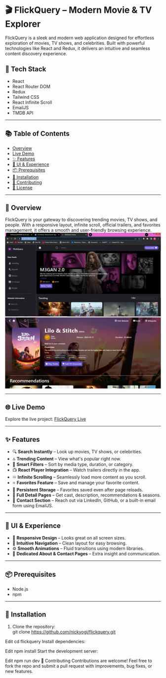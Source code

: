 # 🎬 FlickQuery – Modern Movie & TV Explorer

FlickQuery is a sleek and modern web application designed for effortless exploration of movies, TV shows, and celebrities. Built with powerful technologies like React and Redux, it delivers an intuitive and seamless content discovery experience.

## 🔧 Tech Stack

- React  
- React Router DOM  
- Redux  
- Tailwind CSS  
- React Infinite Scroll  
- EmailJS  
- TMDB API  

---

## 📚 Table of Contents

- [Overview](#overview)
- [Live Demo](#live-demo)
- [✨ Features](#-features)
- [📸 UI & Experience](#-ui--experience)
- [📦 Prerequisites](#prerequisites)
- [🚀 Installation](#installation)
- [🤝 Contributing](#contributing)
- [📝 License](#license)

---

## 🧭 Overview

FlickQuery is your gateway to discovering trending movies, TV shows, and people. With a responsive layout, infinite scroll, official trailers, and favorites management, it offers a smooth and user-friendly browsing experience.
<img src="/PreviewImages/ProjectPreview-1.PNG" alt="FlickQuery Preview">
<img src="/PreviewImages/ProjectPreview-2.PNG" alt="FlickQuery Preview"></p>

---

## 🌐 Live Demo

Explore the live project: [FlickQuery Live](https://flick-query.vercel.app/)

---

## ✨ Features

- 🔍 **Search Instantly** – Look up movies, TV shows, or celebrities.
- 🔝 **Trending Content** – View what's popular right now.
- 🧠 **Smart Filters** – Sort by media type, duration, or category.
- 📺 **React Player Integration** – Watch trailers directly in the app.
- ♾️ **Infinite Scrolling** – Seamlessly load more content as you scroll.
- ⭐ **Favorites Feature** – Save and manage your favorite content.
- 💾 **Persistent Storage** – Favorites saved even after page reloads.
- 🔄 **Full Detail Pages** – Get cast, description, recommendations & seasons.
- 💌 **Contact Section** – Reach out via LinkedIn, GitHub, or a built-in email form using EmailJS.

---

## 🎨 UI & Experience

- 📱 **Responsive Design** – Looks great on all screen sizes.
- 🧭 **Intuitive Navigation** – Clean layout for easy browsing.
- ⚙️ **Smooth Animations** – Fluid transitions using modern libraries.
- 🔗 **Dedicated About & Contact Pages** – Extra insight and communication.

---

## 📦 Prerequisites

- Node.js
- npm

---

## 🚀 Installation

1. Clone the repository:  
   git clone https://github.com/nickyogi/flickquery.git

Edit
cd flickquery
Install dependencies:

Edit
npm install
Start the development server:

Edit
npm run dev
🤝 Contributing
Contributions are welcome! Feel free to fork the repo and submit a pull request with improvements, bug fixes, or new features.

